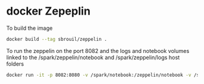 # docker Zepeplin

To build the image
```bash
docker build --tag sbrouil/zeppelin .
```

To run the zeppelin on the port 8082 and the logs and notebook volumes linked to the /spark/zeppelin/notebook and /spark/zeppelin/logs host folders
```bash
docker run -it -p 8082:8080 -v /spark/notebook:/zeppelin/notebook -v /spark/zeppelin/logs:/zeppelin/logs sbrouil/zeppelin
```
